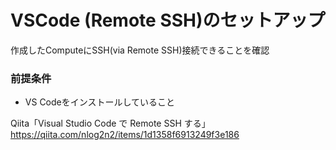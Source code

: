 # VSCode (Remote SSH)のセットアップ
作成したComputeにSSH(via Remote SSH)接続できることを確認

### 前提条件
- VS Codeをインストールしていること

Qiita「Visual Studio Code で Remote SSH する」
https://qiita.com/nlog2n2/items/1d1358f6913249f3e186

